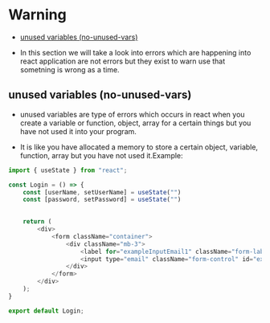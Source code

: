 # Warning

- [unused variables (no-unused-vars)](#unused-variables-no-unused-vars)

- In this section we will take a look into errors which are happening into react application are not errors but they exist to warn use that sometning is wrong as a time.

## unused variables (no-unused-vars)

- unused variables are type of errors which occurs in react when you create a variable or function, object, array for a certain things but you have not used it into your program.

- It is like you have allocated a memory to store a certain object, variable, function, array but you have not used it.Example:

```js
import { useState } from "react";

const Login = () => {
    const [userName, setUserName] = useState("")
    const [password, setPassword] = useState("")
    

    return (
        <div>
            <form className="container">
                <div className="mb-3">
                    <label for="exampleInputEmail1" className="form-label">Email address</label>
                    <input type="email" className="form-control" id="exampleInputEmail1" aria-describedby="emailHelp"  value={userName} onChange={handleUsernameChange}/>
                </div>
            </form>
        </div>
    );
}

export default Login;
```
